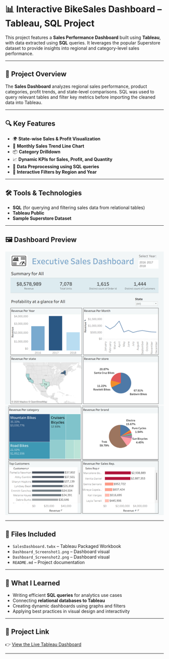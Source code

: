 # 📊 Interactive BikeSales Dashboard – Tableau, SQL Project

This project features a **Sales Performance Dashboard** built using **Tableau**, with data extracted using **SQL** queries. It leverages the popular Superstore dataset to provide insights into regional and category-level sales performance.

---

## 📌 Project Overview

The **Sales Dashboard** analyzes regional sales performance, product categories, profit trends, and state-level comparisons. SQL was used to query relevant tables and filter key metrics before importing the cleaned data into Tableau.

---

## 🔍 Key Features

- 🌍 **State-wise Sales & Profit Visualization**
- 📅 **Monthly Sales Trend Line Chart**
- 📦 **Category Drilldown**
- 📈 **Dynamic KPIs for Sales, Profit, and Quantity**
- 🧮 **Data Preprocessing using SQL queries**
- 🎯 **Interactive Filters by Region and Year**

---
## 🛠️ Tools & Technologies

- **SQL** (for querying and filtering sales data from relational tables)
- **Tableau Public**
- **Sample Superstore Dataset**

---

## 🖼️ Dashboard Preview

![Sales Dashboard](Dashboard_Screenshot1.png)
![Sales Dashboard](Dashboard_Screenshot2.png)

---

## 📁 Files Included

- `SalesDashboard.twbx` – Tableau Packaged Workbook  
- `Dashboard_Screenshot1.png` – Dashboard visual
- `Dashboard_Screenshot2.png` – Dashboard visual   
- `README.md` – Project documentation

---

## 🧠 What I Learned

- Writing efficient **SQL queries** for analytics use cases  
- Connecting **relational databases to Tableau**  
- Creating dynamic dashboards using graphs and filters  
- Applying best practices in visual design and interactivity

---


## 🔗 Project Link

👉 [View the Live Tableau Dashboard](https://public.tableau.com/app/profile/avish.attri/viz/BikeSalesDashboard_17525794968230/Dashboard1?publish=yes)  

---
